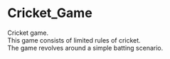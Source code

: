 # Cricket_Game
Cricket game.
<br>
This game consists of limited rules of cricket.
<br>
The game revolves around a simple batting scenario.
